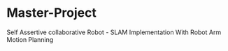 # Master-Project
Self Assertive collaborative Robot - SLAM Implementation With Robot Arm Motion Planning
